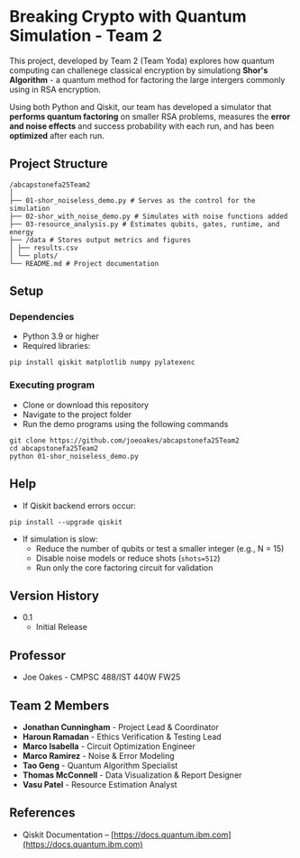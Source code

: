 # Breaking Crypto with Quantum Simulation - Team 2

This project, developed by Team 2 (Team Yoda) explores how quantum computing can challenege classical encryption by simulationg **Shor's Algorithm** - a quantum method for factoring the large intergers commonly using in RSA encryption. 

Using both Python and Qiskit, our team has developed a simulator that **performs quantum factoring** on smaller RSA problems, measures the **error and noise effects** and success probability with each run, and has been **optimized** after each run.

## Project Structure

```
/abcapstonefa25Team2
│
├── 01-shor_noiseless_demo.py # Serves as the control for the simulation
├── 02-shor_with_noise_demo.py # Simulates with noise functions added
├── 03-resource_analysis.py # Estimates qubits, gates, runtime, and energy
├── /data # Stores output metrics and figures
│ ├── results.csv
│ └── plots/
└── README.md # Project documentation
```

## Setup

### Dependencies

* Python 3.9 or higher  
* Required libraries:
```
pip install qiskit matplotlib numpy pylatexenc
```

### Executing program

* Clone or download this repository  
* Navigate to the project folder  
* Run the demo programs using the following commands
```
git clone https://github.com/joeoakes/abcapstonefa25Team2
cd abcapstonefa25Team2
python 01-shor_noiseless_demo.py
```

## Help

* If Qiskit backend errors occur:
```
pip install --upgrade qiskit
```
* If simulation is slow:
  * Reduce the number of qubits or test a smaller integer (e.g., N = 15)  
  * Disable noise models or reduce shots (`shots=512`)  
  * Run only the core factoring circuit for validation

## Version History

* 0.1
    * Initial Release
 
## Professor

* Joe Oakes - CMPSC 488/IST 440W FW25

## Team 2 Members

* **Jonathan Cunningham** - Project Lead & Coordinator  
* **Haroun Ramadan** - Ethics Verification & Testing Lead  
* **Marco Isabella** - Circuit Optimization Engineer  
* **Marco Ramirez** - Noise & Error Modeling  
* **Tao Geng** - Quantum Algorithm Specialist  
* **Thomas McConnell** - Data Visualization & Report Designer  
* **Vasu Patel** - Resource Estimation Analyst  

## References

* Qiskit Documentation – [https://docs.quantum.ibm.com](https://docs.quantum.ibm.com)


